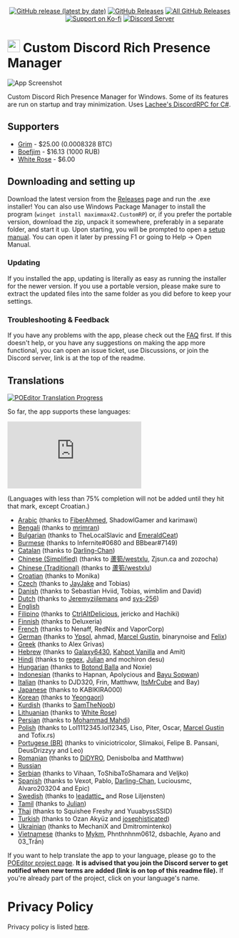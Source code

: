 <p align=center>
  <a href="https://github.com/maximmax42/Discord-CustomRP/releases/latest"><img alt="GitHub release (latest by date)" src="https://img.shields.io/github/v/tag/maximmax42/Discord-CustomRP?color=19e2e2&label=latest&logo=github"></a>
  <a href="https://github.com/maximmax42/Discord-CustomRP/releases/latest"><img alt="GitHub Releases" src="https://img.shields.io/github/downloads/maximmax42/Discord-CustomRP/latest/total?color=19e2e2&label=downloads&logo=github"></a>
  <a href="https://github.com/maximmax42/Discord-CustomRP/releases"><img alt="All GitHub Releases" src="https://img.shields.io/github/downloads/maximmax42/Discord-CustomRP/total?color=19e2e2&label=total%20downloads&logo=github"></a>
  <br>
  <a href="https://ko-fi.com/maximmax42"><img alt="Support on Ko-fi" src="https://img.shields.io/badge/support%20on-ko--fi-19e2e2?logo=ko-fi"></a>
  <a href="https://www.customrp.xyz/discordserver"><img alt="Discord Server" src="https://img.shields.io/discord/928333025652121630?color=19e2e2&label=server&logo=discord&logoColor=white"></a>
</p>

# <img src=https://www.customrp.xyz/assets/logo.png style="height:1em;"/> Custom Discord Rich Presence Manager
![App Screenshot](https://www.customrp.xyz/assets/screenshot.png)

Custom Discord Rich Presence Manager for Windows. Some of its features are run on startup and tray minimization. Uses [Lachee's DiscordRPC for C#](https://github.com/Lachee/discord-rpc-csharp).

## Supporters

* [Grim](https://www.savethekiwi.nz/) - $25.00 (0.0008328 BTC)
* [Boefjim](https://boefjim.com) - $16.13 (1000 RUB)
* [White Rose](https://www.twitch.tv/psychonaut303) - $6.00

## Downloading and setting up
Download the latest version from the [Releases](https://github.com/maximmax42/Discord-CustomRP/releases) page and run the .exe installer! You can also use Windows Package Manager to install the program (`winget install maximmax42.CustomRP`) or, if you prefer the portable version, download the zip, unpack it somewhere, preferably in a separate folder, and start it up. Upon starting, you will be prompted to open a [setup manual](https://github.com/maximmax42/Discord-CustomRP/wiki/Setting-up). You can open it later by pressing F1 or going to Help -> Open Manual.
### Updating
If you installed the app, updating is literally as easy as running the installer for the newer version. If you use a portable version, please make sure to extract the updated files into the same folder as you did before to keep your settings.
### Troubleshooting & Feedback
If you have any problems with the app, please check out the [FAQ](https://github.com/maximmax42/Discord-CustomRP/wiki/FAQ) first. If this doesn't help, or you have any  suggestions on making the app more functional, you can open an issue ticket, use Discussions, or join the Discord server, link is at the top of the readme.

## Translations

<a href="https://poeditor.com/join/project?hash=2jq0i7ANr1"><img alt="POEditor Translation Progress" src="https://img.shields.io/endpoint?url=https%3A%2F%2Fwww.customrp.xyz%2Fpoeditor%2Fall.json"></a>

So far, the app supports these languages:

![Language progress hystogram](https://www.customrp.xyz/poeditor/progress.php)

(Languages with less than 75% completion will not be added until they hit that mark, except Croatian.)

* [Arabic](https://poeditor.com/projects/po_edit?id_language=233&per_page=100&id=409229) (thanks to [FiberAhmed](https://github.com/FiberAhmed), ShadowlGamer and karimawi)
* [Bengali](https://poeditor.com/projects/po_edit?id_language=19&per_page=100&id=409229) (thanks to [mrimran](https://github.com/mr-Imran))
* [Bulgarian](https://poeditor.com/projects/po_edit?id_language=24&per_page=100&id=409229) (thanks to TheLocalSlavic and [EmeraldCeat](https://discord.gg/reformedcityrp))
* [Burmese](https://poeditor.com/projects/po_edit?id_language=25&per_page=100&id=409229) (thanks to Infernite#0680 and BBbear#7149)
* [Catalan](https://poeditor.com/projects/po_edit?id_language=26&per_page=100&id=409229) (thanks to [Darling-Chan](https://meap.gg/))
* [Chinese (Simplified)](https://poeditor.com/projects/po_edit?id_language=274&per_page=100&id=409229) (thanks to [蘆筍/westxlu](https://linktr.ee/westxlu), Zjsun.ca and zozocha)
* [Chinese (Traditional)](https://poeditor.com/projects/po_edit?id_language=275&per_page=100&id=409229) (thanks to [蘆筍/westxlu](https://linktr.ee/westxlu))
* [Croatian](https://poeditor.com/projects/po_edit?id_language=37&per_page=100&id=409229) (thanks to Monika)
* [Czech](https://poeditor.com/projects/po_edit?id_language=38&per_page=100&id=409229) (thanks to [JayJake](https://jayk.live/) and Tobias)
* [Danish](https://poeditor.com/projects/po_edit?id_language=39&per_page=100&id=409229) (thanks to Sebastian Hviid, Tobias, wimblim and David)
* [Dutch](https://poeditor.com/projects/po_edit?id_language=41&per_page=100&id=409229) (thanks to [Jeremyzijlemans](https://sionhub.co.uk/) and [sys-256](https://sys-256.me/))
* [English](https://poeditor.com/projects/po_edit?id_language=43&per_page=100&id=409229)
* [Filipino](https://poeditor.com/projects/po_edit?id_language=219&per_page=100&id=409229) (thanks to [CtrlAltDelicious](https://www.youtube.com/c/CtrlAltDelicious_), jericko and Hachiki)
* [Finnish](https://poeditor.com/projects/po_edit?id_language=49&per_page=100&id=409229) (thanks to Deluxeria)
* [French](https://poeditor.com/projects/po_edit?id_language=50&per_page=100&id=409229) (thanks to Nenaff, RedNix and VaporCorp)
* [German](https://poeditor.com/projects/po_edit?id_language=55&per_page=100&id=409229) (thanks to [Ypsol](https://www.youtube.com/channel/UCxGqMDnXnEyVt4yugLeBpgA), ahmad, [Marcel Gustin](https://marcelgustin.de), binarynoise and [Felix](https://github.com/fbrettnich))
* [Greek](https://poeditor.com/projects/po_edit?id_language=56&per_page=100&id=409229) (thanks to Alex Grivas)
* [Hebrew](https://poeditor.com/projects/po_edit?id_language=61&per_page=100&id=409229) (thanks to [Galaxy6430](https://www.youtube.com/channel/UC_cnrLEXfwsZoQxEsM95HXg), [Kahpot Vanilla](https://linktr.ee/KahpotVanilla) and Amit)
* [Hindi](https://poeditor.com/projects/po_edit?id_language=63&per_page=100&id=409229) (thanks to [regex](https://github.com/REGEX777), [Julian](https://discord.com/oauth2/authorize?client_id=962323485772881950&scope=bot&permissions=8) and mochiron desu)
* [Hungarian](https://poeditor.com/projects/po_edit?id_language=65&per_page=100&id=409229) (thanks to [Botond Balla](https://github.com/BallaBotond) and Noxie)
* [Indonesian](https://poeditor.com/projects/po_edit?id_language=69&per_page=100&id=409229) (thanks to Hapnan, Apolycious and [Bayu Sopwan](https://bayusopwan.github.io))
* [Italian](https://poeditor.com/projects/po_edit?id_language=75&per_page=100&id=409229) (thanks to DJD320, Frin, Matthww, [ItsMrCube](https://mrcube.live/) and Bay)
* [Japanese](https://poeditor.com/projects/po_edit?id_language=76&per_page=100&id=409229) (thanks to KABIKIRA000)
* [Korean](https://poeditor.com/projects/po_edit?id_language=88&per_page=100&id=409229) (thanks to [Yeongaori](https://github.com/yeongaori))
* [Kurdish](https://poeditor.com/projects/po_edit?id_language=90&per_page=100&id=409229) (thanks to [SamTheNoob](https://linktr.ee/stn69))
* [Lithuanian](https://poeditor.com/projects/po_edit?id_language=96&per_page=100&id=409229) (thanks to [White Rose](https://www.twitch.tv/psychonaut303))
* [Persian](https://poeditor.com/projects/po_edit?id_language=126&per_page=100&id=409229) (thanks to [Mohammad Mahdi](https://mo-mahdihh.ir/))
* [Polish](https://poeditor.com/projects/po_edit?id_language=127&per_page=100&id=409229) (thanks to Lol1112345.lol12345, Liso, Piter, Oscar, [Marcel Gustin](https://marcelgustin.de) and Tofix.rs)
* [Portugese (BR)](https://poeditor.com/projects/po_edit?id_language=190&per_page=100&id=409229) (thanks to viniciotricolor, Slimakoi, Felipe B. Pansani, DeusDrizzyy and Leo)
* [Romanian](https://poeditor.com/projects/po_edit?id_language=131&per_page=100&id=409229) (thanks to [DiDYRO](https://www.youtube.com/channel/UCjij9nYlEyPl5aVYnJkvx2w), Denisbolba and Matthww)
* [Russian](https://poeditor.com/projects/po_edit?id_language=134&per_page=100&id=409229)
* [Serbian](https://poeditor.com/projects/po_edit?id_language=141&per_page=100&id=409229) (thanks to Vihaan, ToShibaToShamara and Veljko)
* [Spanish](https://poeditor.com/projects/po_edit?id_language=152&per_page=100&id=409229) (thanks to Vexot, Pablo, [Darling-Chan](https://meap.gg/), Luciousmc, Alvaro203204 and Epic)
* [Swedish](https://poeditor.com/projects/po_edit?id_language=156&per_page=100&id=409229) (thanks to [leadattic_](https://leadattic.leadattic953788.repl.co/) and Rose Liljensten)
* [Tamil](https://poeditor.com/projects/po_edit?id_language=160&per_page=100&id=409229) (thanks to [Julian](https://discord.com/oauth2/authorize?client_id=962323485772881950&scope=bot&permissions=8))
* [Thai](https://poeditor.com/projects/po_edit?id_language=163&per_page=100&id=409229) (thanks to Squishee Freshy and YuuabyssSSID)
* [Turkish](https://poeditor.com/projects/po_edit?id_language=169&per_page=100&id=409229) (thanks to Ozan Akyüz and [josephisticated](https://github.com/josephisticated))
* [Ukrainian](https://poeditor.com/projects/po_edit?id_language=173&per_page=100&id=409229) (thanks to MechaniX and Dmitromintenko)
* [Vietnamese](https://poeditor.com/projects/po_edit?id_language=177&per_page=100&id=409229) (thanks to [Mykm](https://github.com/yumiruuwu), Phnthnhnm0612, dsbachle, Ayano and 03_Trần)

If you want to help translate the app to your language, please go to the [POEditor project page](https://poeditor.com/join/project?hash=2jq0i7ANr1). **It is advised that you join the Discord server to get notified when new terms are added (link is on top of this readme file).** If you're already part of the project, click on  your language's name.

# Privacy Policy
Privacy policy is listed [here](https://github.com/maximmax42/Discord-CustomRP/blob/master/PRIVACY.md).
